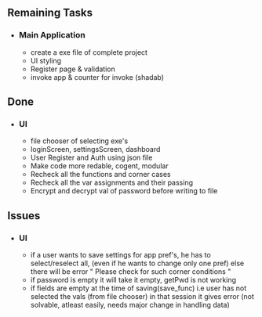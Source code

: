 ## Remaining Tasks
- ### Main Application
    - create a exe file of complete project
    - UI styling
    - Register page & validation
    - invoke app & counter for invoke (shadab)
## Done
- ### UI
    - file chooser of selecting exe's
    - loginScreen, settingsScreen, dashboard 
    - User Register and Auth using json file
    - Make code more redable, cogent, modular 
    - Recheck all the functions and corner cases
    - Recheck all the var assignments and their passing
    - Encrypt and decrypt val of password before writing to file
## Issues
- ### UI
    - if a user wants to save settings for app pref's, he has to select/reselect all, (even if he wants to change only one pref) else there will be error " Please check for such corner conditions "
    - if password is empty it will take it empty, getPwd is not working
    - if fields are empty at the time of saving(save_func) i.e user has not selected the vals (from file chooser) in that session it gives error (not solvable, atleast easily, needs major change in handling data)